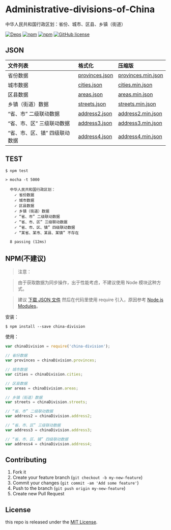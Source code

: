 # Administrative-divisions-of-China

中华人民共和国行政区划：省份、城市、区县、乡镇（街道）

[![Deps](https://david-dm.org/modood/china-division.svg)](https://david-dm.org/modood/china-division)
[![npm](https://img.shields.io/npm/v/china-division.svg)](https://www.npmjs.com/package/china-division)
[![npm](https://img.shields.io/npm/dt/china-division.svg)](https://www.npmjs.com/package/china-division)
[![GitHub license](https://img.shields.io/badge/license-MIT-blue.svg)](https://raw.githubusercontent.com/modood/Administrative-divisions-of-China/master/LICENSE)

## JSON

| 文件列表                                     | 格式化         | 压缩版      |
|:---------------------------------------------|:---------------| :-----------|
| 省份数据                                     | [provinces.json](https://github.com/modood/Administrative-divisions-of-China/blob/master/dist/provinces.json) | [provinces.min.json](https://github.com/modood/Administrative-divisions-of-China/blob/master/dist/provinces.min.json) |
| 城市数据                                     | [cities.json](https://github.com/modood/Administrative-divisions-of-China/blob/master/dist/cities.json) | [cities.min.json](https://github.com/modood/Administrative-divisions-of-China/blob/master/dist/cities.min.json) |
| 区县数据                                     | [areas.json](https://github.com/modood/Administrative-divisions-of-China/blob/master/dist/areas.json) | [areas.min.json](https://github.com/modood/Administrative-divisions-of-China/blob/master/dist/areas.min.json) |
| 乡镇（街道）数据                             | [streets.json](https://github.com/modood/Administrative-divisions-of-China/blob/master/dist/streets.json) | [streets.min.json](https://github.com/modood/Administrative-divisions-of-China/blob/master/dist/streets.min.json) |
| “省、市” 二级联动数据                        | [address2.json](https://github.com/modood/Administrative-divisions-of-China/blob/master/dist/address2.json) | [address2.min.json](https://github.com/modood/Administrative-divisions-of-China/blob/master/dist/address2.min.json) |
| “省、市、区” 三级联动数据                    | [address3.json](https://github.com/modood/Administrative-divisions-of-China/blob/master/dist/address3.json) | [address3.min.json](https://github.com/modood/Administrative-divisions-of-China/blob/master/dist/address3.min.json) |
| “省、市、区、镇” 四级联动数据                | [address4.json](https://github.com/modood/Administrative-divisions-of-China/blob/master/dist/address4.json) | [address4.min.json](https://github.com/modood/Administrative-divisions-of-China/blob/master/dist/address4.min.json) |

## TEST

```
$ npm test

> mocha -t 5000

  中华人民共和国行政区划：
    ✓ 省份数据
    ✓ 城市数据
    ✓ 区县数据
    ✓ 乡镇（街道）数据
    ✓ “省、市” 二级联动数据
    ✓ “省、市、区” 三级联动数据
    ✓ “省、市、区、镇” 四级联动数据
    ✓ “某省、某市、某县、某镇” 不存在

  8 passing (12ms)
```

## NPM(不建议)

> 注意：

> 由于获取数据为同步操作，出于性能考虑，不建议使用 Node 模块这种方式。

> 建议 [下载 JSON 文件](https://github.com/modood/Administrative-divisions-of-China#json)
> 然后在代码里使用 require 引入，原因参考 [Node.js Modules](https://nodejs.org/dist/latest-v4.x/docs/api/modules.html)。

安装：

```
$ npm install --save china-division
```

使用：

```js
var chinaDivision = require('china-division');

// 省份数据
var provinces = chinaDivision.provinces;

// 城市数据
var cities = chinaDivision.cities;

// 区县数据
var areas = chinaDivision.areas;

// 乡镇（街道）数据
var streets = chinaDivision.streets;

// “省、市” 二级联动数据
var address2 = chinaDivision.address2;

// “省、市、区” 三级联动数据
var address3 = chinaDivision.address3;

// “省、市、区、镇” 四级联动数据
var address4 = chinaDivision.address4;
```

## Contributing

1. Fork it
2. Create your feature branch (`git checkout -b my-new-feature`)
3. Commit your changes (`git commit -am 'Add some feature'`)
4. Push to the branch (`git push origin my-new-feature`)
5. Create new Pull Request

## License

this repo is released under the [MIT License](http://www.opensource.org/licenses/MIT).

